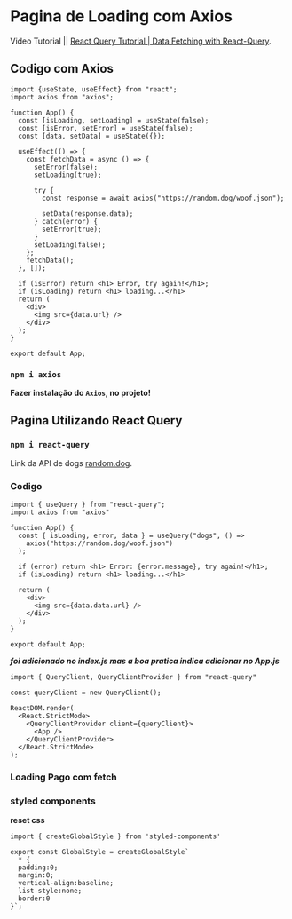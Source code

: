 # Pagina de Loading com Axios

Video Tutorial || [React Query Tutorial | Data Fetching with React-Query](https://youtu.be/46vKqPlTW2w).

## Codigo com Axios

```
import {useState, useEffect} from "react";
import axios from "axios";

function App() {
  const [isLoading, setLoading] = useState(false);
  const [isError, setError] = useState(false);
  const [data, setData] = useState({});

  useEffect(() => {
    const fetchData = async () => {
      setError(false);
      setLoading(true);

      try {
        const response = await axios("https://random.dog/woof.json");

        setData(response.data);
      } catch(error) {
        setError(true);
      }
      setLoading(false);
    };
    fetchData();
  }, []);

  if (isError) return <h1> Error, try again!</h1>;
  if (isLoading) return <h1> loading...</h1>
  return (
    <div>
      <img src={data.url} />
    </div>
  );
}

export default App;
```

### `npm i axios`

**Fazer instalação do `Axios`, no projeto!**

## Pagina Utilizando React Query

### `npm i react-query`

Link da API de dogs [random.dog](https://github.com/AdenFlorian/random.dog).


### Codigo

```
import { useQuery } from "react-query";
import axios from "axios"

function App() {
  const { isLoading, error, data } = useQuery("dogs", () =>
    axios("https://random.dog/woof.json")
  );

  if (error) return <h1> Error: {error.message}, try again!</h1>;
  if (isLoading) return <h1> loading...</h1>

  return (
    <div>
      <img src={data.data.url} />
    </div>
  );
}

export default App;
```
***foi adicionado no index.js mas a boa pratica indica adicionar no App.js***

```
import { QueryClient, QueryClientProvider } from "react-query"

const queryClient = new QueryClient();

ReactDOM.render(
  <React.StrictMode>
    <QueryClientProvider client={queryClient}>
      <App />
    </QueryClientProvider>
  </React.StrictMode>
);
```
### Loading Pago com fetch

### styled components 

**reset css**

```
import { createGlobalStyle } from 'styled-components'

export const GlobalStyle = createGlobalStyle`
  * {
  padding:0;
  margin:0;
  vertical-align:baseline;
  list-style:none;
  border:0
}`;
```
